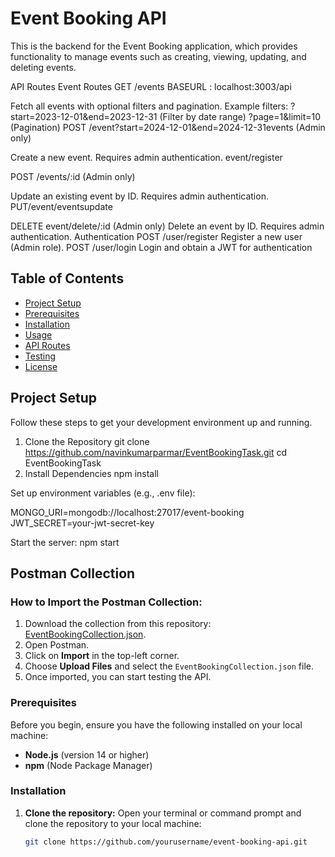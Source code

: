 # Event Booking API

This is the backend for the Event Booking application, which provides functionality to manage events such as creating, viewing, updating, and deleting events. 


API Routes
Event Routes
GET /events
BASEURL : localhost:3003/api

Fetch all events with optional filters and pagination.
Example filters:
?start=2023-12-01&end=2023-12-31 (Filter by date range)
?page=1&limit=10 (Pagination)
POST /event?start=2024-12-01&end=2024-12-31events (Admin only)

Create a new event. Requires admin authentication.
event/register

POST /events/:id (Admin only)

Update an existing event by ID. Requires admin authentication.
PUT/event/eventsupdate

DELETE event/delete/:id (Admin only)
Delete an event by ID. Requires admin authentication.
Authentication
POST /user/register 
Register a new user (Admin role).
POST /user/login
Login and obtain a JWT for authentication

## Table of Contents

- [Project Setup](#project-setup)
- [Prerequisites](#prerequisites)
- [Installation](#installation)
- [Usage](#usage)
- [API Routes](#api-routes)
- [Testing](#testing)
- [License](#license)

## Project Setup

Follow these steps to get your development environment up and running.
1. Clone the Repository
git clone https://github.com/navinkumarparmar/EventBookingTask.git
cd EventBookingTask
2. Install Dependencies
npm install

Set up environment variables (e.g., .env file):

MONGO_URI=mongodb://localhost:27017/event-booking
JWT_SECRET=your-jwt-secret-key

Start the server:
npm start



## Postman Collection
### How to Import the Postman Collection:
1. Download the collection from this repository: [EventBookingCollection.json](./postman/EventBookingCollection.json).
2. Open Postman.
3. Click on **Import** in the top-left corner.
4. Choose **Upload Files** and select the `EventBookingCollection.json` file.
5. Once imported, you can start testing the API.

### Prerequisites

Before you begin, ensure you have the following installed on your local machine:

- **Node.js** (version 14 or higher)
- **npm** (Node Package Manager)

### Installation

1. **Clone the repository:**
   Open your terminal or command prompt and clone the repository to your local machine:
   ```bash
   git clone https://github.com/yourusername/event-booking-api.git
